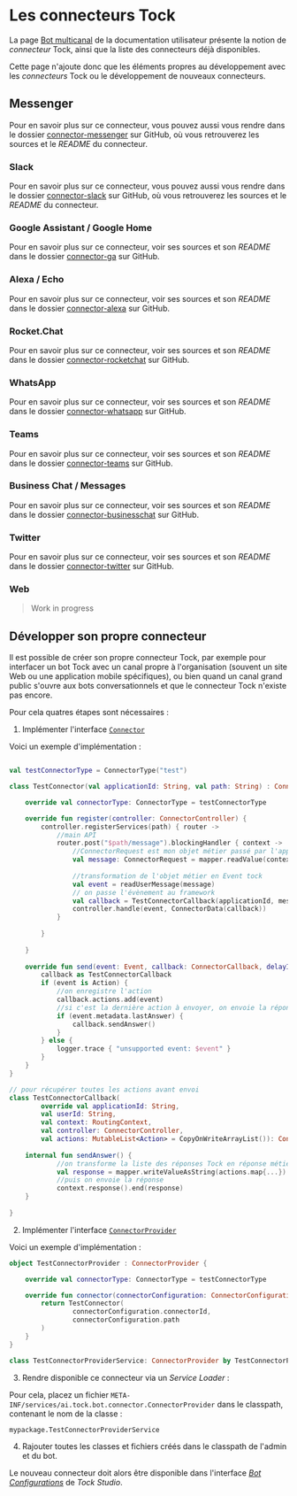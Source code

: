 # Les connecteurs Tock

La page [Bot multicanal](../utilisateur/canaux.md) de la documentation utilisateur présente la notion de _connecteur_ Tock,
ainsi que la liste des connecteurs déjà disponibles.

Cette page n'ajoute donc que les éléments propres au développement avec les _connecteurs_ Tock ou le développement de 
nouveaux connecteurs.

## Messenger

Pour en savoir plus sur ce connecteur, vous pouvez aussi vous rendre dans le dossier 
[connector-messenger](https://github.com/theopenconversationkit/tock/tree/master/bot/connector-messenger) sur GitHub, 
où vous retrouverez les sources et le _README_ du connecteur.

### Slack

Pour en savoir plus sur ce connecteur, vous pouvez aussi vous rendre dans le dossier 
[connector-slack](https://github.com/theopenconversationkit/tock/tree/master/bot/connector-slack) sur GitHub, 
où vous retrouverez les sources et le _README_ du connecteur.

### Google Assistant / Google Home

Pour en savoir plus sur ce connecteur, voir ses sources et son _README_ dans le dossier 
[connector-ga](https://github.com/theopenconversationkit/tock/tree/master/bot/connector-ga) sur GitHub.

### Alexa / Echo

Pour en savoir plus sur ce connecteur, voir ses sources et son _README_ dans le dossier 
[connector-alexa](https://github.com/theopenconversationkit/tock/tree/master/bot/connector-alexa) sur GitHub.

### Rocket.Chat

Pour en savoir plus sur ce connecteur, voir ses sources et son _README_ dans le dossier 
[connector-rocketchat](https://github.com/theopenconversationkit/tock/tree/master/bot/connector-rocketchat) sur GitHub.

### WhatsApp

Pour en savoir plus sur ce connecteur, voir ses sources et son _README_ dans le dossier 
[connector-whatsapp](https://github.com/theopenconversationkit/tock/tree/master/bot/connector-whatsapp) sur GitHub.

### Teams

Pour en savoir plus sur ce connecteur, voir ses sources et son _README_ dans le dossier 
[connector-teams](https://github.com/theopenconversationkit/tock/tree/master/bot/connector-teams) sur GitHub.

### Business Chat / Messages

Pour en savoir plus sur ce connecteur, voir ses sources et son _README_ dans le dossier 
[connector-businesschat](https://github.com/theopenconversationkit/tock/tree/master/bot/connector-businesschat) sur GitHub.

### Twitter

Pour en savoir plus sur ce connecteur, voir ses sources et son _README_ dans le dossier 
[connector-twitter](https://github.com/theopenconversationkit/tock/tree/master/bot/connector-twitter) sur GitHub.

### Web

> Work in progress

## Développer son propre connecteur

Il est possible de créer son propre connecteur Tock, par exemple pour interfacer un bot Tock avec un canal propre à 
l'organisation (souvent un site Web ou une application mobile spécifiques), ou bien quand un canal grand public 
s'ouvre aux bots conversationnels et que le connecteur Tock n'existe pas encore.

Pour cela quatres étapes sont nécessaires :

1) Implémenter l'interface [`Connector`](https://theopenconversationkit.github.io/tock/dokka/tock/ai.tock.bot.connector/-connector/index.html) 

Voici un exemple d'implémentation :

```kotlin

val testConnectorType = ConnectorType("test")

class TestConnector(val applicationId: String, val path: String) : Connector {

    override val connectorType: ConnectorType = testConnectorType

    override fun register(controller: ConnectorController) {
        controller.registerServices(path) { router ->
            //main API
            router.post("$path/message").blockingHandler { context ->
                //ConnectorRequest est mon objet métier passé par l'appli front
                val message: ConnectorRequest = mapper.readValue(context.bodyAsString)
                
                //transformation de l'objet métier en Event tock
                val event = readUserMessage(message)
                // on passe l'évènement au framework
                val callback = TestConnectorCallback(applicationId, message.userId, context, controller)
                controller.handle(event, ConnectorData(callback))
            }
            
        }
            
    }
    
    override fun send(event: Event, callback: ConnectorCallback, delayInMs: Long) {
        callback as TestConnectorCallback
        if (event is Action) {
            //on enregistre l'action
            callback.actions.add(event)
            //si c'est la dernière action à envoyer, on envoie la réponse
            if (event.metadata.lastAnswer) {
                callback.sendAnswer()
            }
        } else {
            logger.trace { "unsupported event: $event" }
        }
    }    
}

// pour récupérer toutes les actions avant envoi
class TestConnectorCallback(
        override val applicationId: String,
        val userId: String,
        val context: RoutingContext,
        val controller: ConnectorController,
        val actions: MutableList<Action> = CopyOnWriteArrayList()): ConnectorCallbackBase(applicationId, testConnectorType) {
    
    internal fun sendAnswer() {
            //on transforme la liste des réponses Tock en réponse métier
            val response = mapper.writeValueAsString(actions.map{...})
            //puis on envoie la réponse
            context.response().end(response)
    }
    
}         

```

2) Implémenter l'interface [`ConnectorProvider`](https://theopenconversationkit.github.io/tock/dokka/tock/ai.tock.bot.connector/-connector-provider/index.html)

Voici un exemple d'implémentation :

```kotlin
object TestConnectorProvider : ConnectorProvider {

    override val connectorType: ConnectorType = testConnectorType

    override fun connector(connectorConfiguration: ConnectorConfiguration): Connector {
        return TestConnector(
                connectorConfiguration.connectorId,
                connectorConfiguration.path
        )
    }
}

class TestConnectorProviderService: ConnectorProvider by TestConnectorProvider

```

3) Rendre disponible ce connecteur via un _Service Loader_ :

Pour cela, placez un fichier `META-INF/services/ai.tock.bot.connector.ConnectorProvider` dans le classpath, 
contenant le nom de la classe :

`mypackage.TestConnectorProviderService`

4) Rajouter toutes les classes et fichiers créés dans le classpath de l'admin et du bot.

Le nouveau connecteur doit alors être disponible dans l'interface [_Bot Configurations_](../utilisateur/studio/configuration.md) de _Tock Studio_.
